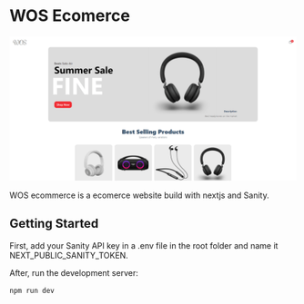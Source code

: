 # WOS Ecomerce

![My Image](public/wos-ecommerce.png)

WOS ecommerce is a ecomerce website build with nextjs and Sanity.

## Getting Started

First, add your Sanity API key in a .env file in the root folder and name it NEXT_PUBLIC_SANITY_TOKEN.

After, run the development server:

```bash
npm run dev
```
